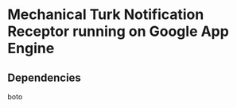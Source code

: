 Mechanical Turk Notification Receptor running on Google App Engine
==================================================================


Dependencies
------------

boto
